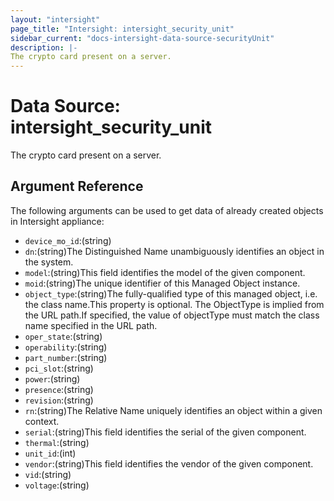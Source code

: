 ```yaml
---
layout: "intersight"
page_title: "Intersight: intersight_security_unit"
sidebar_current: "docs-intersight-data-source-securityUnit"
description: |-
The crypto card present on a server.
---
```


# Data Source: intersight_security_unit
The crypto card present on a server.
## Argument Reference
The following arguments can be used to get data of already created objects in Intersight appliance:
* `device_mo_id`:(string)
* `dn`:(string)The Distinguished Name unambiguously identifies an object in the system.
* `model`:(string)This field identifies the model of the given component.
* `moid`:(string)The unique identifier of this Managed Object instance.
* `object_type`:(string)The fully-qualified type of this managed object, i.e. the class name.This property is optional. The ObjectType is implied from the URL path.If specified, the value of objectType must match the class name specified in the URL path.
* `oper_state`:(string)
* `operability`:(string)
* `part_number`:(string)
* `pci_slot`:(string)
* `power`:(string)
* `presence`:(string)
* `revision`:(string)
* `rn`:(string)The Relative Name uniquely identifies an object within a given context.
* `serial`:(string)This field identifies the serial of the given component.
* `thermal`:(string)
* `unit_id`:(int)
* `vendor`:(string)This field identifies the vendor of the given component.
* `vid`:(string)
* `voltage`:(string)
